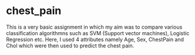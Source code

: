 # chest_pain
This is a very basic assignment in which my aim was to compare various classification algorithmns such as SVM (Support vector machines), Logistic Regression etc.
Here, I used 4 attributes namely Age, Sex, ChestPain and Chol which were then used to predict the chest pain.
